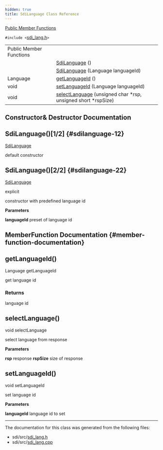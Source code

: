 ```yaml
---
hidden: true
title: SdiLanguage Class Reference
---
```


[Public Member Functions](#pub-methods)

`#include <`<a href="sdi__lang_8h_source.md">sdi_lang.h</a>`>`

|  |  |
|----|----|
| Public Member Functions |  |
|   | [SdiLanguage](#abc54ed2510efb580f8711c926aabe00c) () |
|   | [SdiLanguage](#a4c407563d255fd4d430e5c8c9429b728) (Language languageId) |
| Language  | [getLanguageId](#ae5df9397daec6a1bdfcad90944d695f5) () |
| void  | [setLanguageId](#a23dd2f74c3cff798256d8816ad01016c) (Language languageId) |
| void  | [selectLanguage](#aca0270944a7126b2cb3f3ead6ce3b3fb) (unsigned char \*rsp, unsigned short \*rspSize) |

## Constructor& Destructor Documentation

## SdiLanguage()\[1/2\] <a href="#abc54ed2510efb580f8711c926aabe00c" id="abc54ed2510efb580f8711c926aabe00c"></a> {#sdilanguage-12}

<p><a href="classsdi_1_1_sdi_language.md">SdiLanguage</a></p>

default constructor

## SdiLanguage()\[2/2\] <a href="#a4c407563d255fd4d430e5c8c9429b728" id="a4c407563d255fd4d430e5c8c9429b728"></a> {#sdilanguage-22}

<p><a href="classsdi_1_1_sdi_language.md">SdiLanguage</a></p>

explicit

constructor with predefined language id

**Parameters**

**languageId** preset of language id

## MemberFunction Documentation {#member-function-documentation}

## getLanguageId() <a href="#ae5df9397daec6a1bdfcad90944d695f5" id="ae5df9397daec6a1bdfcad90944d695f5"></a>

<p>Language getLanguageId</p>

get language id

### Returns

language id

## selectLanguage() <a href="#aca0270944a7126b2cb3f3ead6ce3b3fb" id="aca0270944a7126b2cb3f3ead6ce3b3fb"></a>

<p>void selectLanguage</p>

select language from response

**Parameters**

**rsp** response **rspSize** size of response

## setLanguageId() <a href="#a23dd2f74c3cff798256d8816ad01016c" id="a23dd2f74c3cff798256d8816ad01016c"></a>

<p>void setLanguageId</p>

set language id

**Parameters**

**languageId** language id to set

------------------------------------------------------------------------

The documentation for this class was generated from the following files:

- sdi/src/<a href="sdi__lang_8h_source.md">sdi_lang.h</a>
- sdi/src/<a href="sdi__lang_8cpp.md">sdi_lang.cpp</a>
